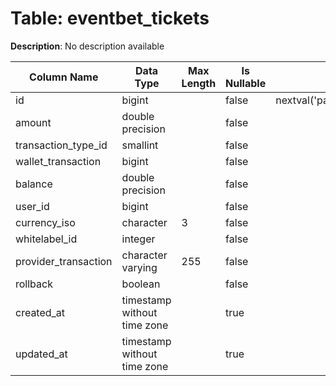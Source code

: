 # Table: eventbet_tickets

**Description**: No description available

| Column Name | Data Type | Max Length | Is Nullable | Default | Primary Key | Foreign Key |
|-------------|-----------|------------|-------------|---------|-------------|-------------|
| id | bigint |  | false | nextval('pam.eventbet_tickets_id_seq'::regclass) | eventbet_tickets | eventbet_tickets |
| amount | double precision |  | false |  |  |  |
| transaction_type_id | smallint |  | false |  | eventbet_tickets | transaction_types |
| wallet_transaction | bigint |  | false |  |  |  |
| balance | double precision |  | false |  |  |  |
| user_id | bigint |  | false |  | eventbet_tickets | users |
| currency_iso | character | 3 | false |  | eventbet_tickets | currencies |
| whitelabel_id | integer |  | false |  | eventbet_tickets | whitelabels |
| provider_transaction | character varying | 255 | false |  |  |  |
| rollback | boolean |  | false |  |  |  |
| created_at | timestamp without time zone |  | true |  |  |  |
| updated_at | timestamp without time zone |  | true |  |  |  |
